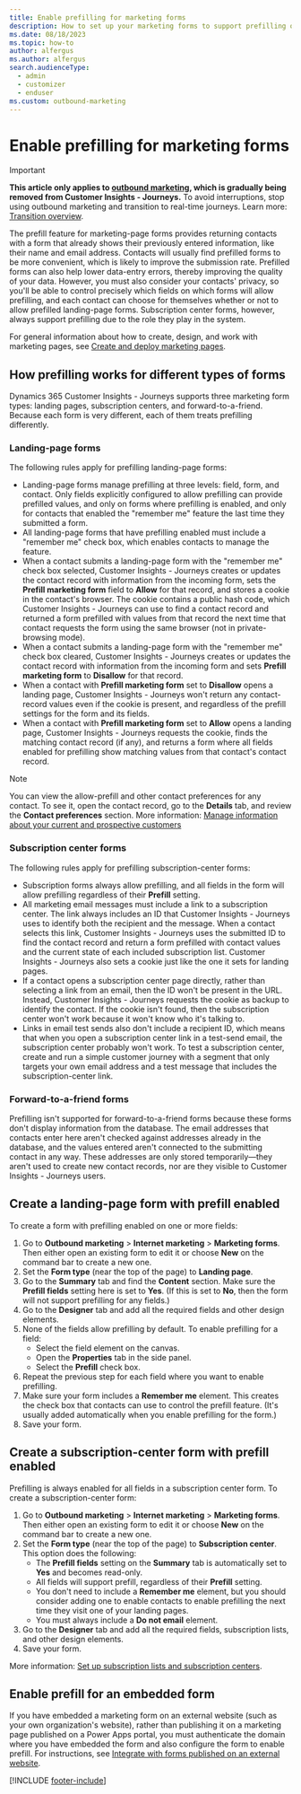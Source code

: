 ```yaml
---
title: Enable prefilling for marketing forms
description: How to set up your marketing forms to support prefilling of form fields for returning contacts in Dynamics 365 Customer Insights - Journeys.
ms.date: 08/18/2023
ms.topic: how-to
author: alfergus
ms.author: alfergus
search.audienceType: 
  - admin
  - customizer
  - enduser
ms.custom: outbound-marketing
---
```


# Enable prefilling for marketing forms

> [!IMPORTANT]
> **This article only applies to [outbound marketing](user-guide.md), which is gradually being removed from Customer Insights - Journeys.** To avoid interruptions, stop using outbound marketing and transition to real-time journeys. Learn more: [Transition overview](transition-overview.md).

The prefill feature for marketing-page forms provides returning contacts with a form that already shows their previously entered information, like their name and email address. Contacts will usually find prefilled forms to be more convenient, which is likely to improve the submission rate. Prefilled forms can also help lower data-entry errors, thereby improving the quality of your data. However, you must also consider your contacts' privacy, so you'll be able to control precisely which fields on which forms will allow prefilling, and each contact can choose for themselves whether or not to allow prefilled landing-page forms. Subscription center forms, however, always support prefilling due to the role they play in the system.

For general information about how to create, design, and work with marketing pages, see [Create and deploy marketing pages](create-deploy-marketing-pages.md).

## How prefilling works for different types of forms

Dynamics 365 Customer Insights - Journeys supports three marketing form types: landing pages, subscription centers, and forward-to-a-friend. Because each form is very different, each of them treats prefilling differently.

### Landing-page forms

The following rules apply for prefilling landing-page forms:

- Landing-page forms manage prefilling at three levels: field, form, and contact. Only fields explicitly configured to allow prefilling can provide prefilled values, and only on forms where prefilling is enabled, and only for contacts that enabled the "remember me" feature the last time they submitted a form.
- All landing-page forms that have prefilling enabled must include a "remember me" check box, which enables contacts to manage the feature.
- When a contact submits a landing-page form with the "remember me" check box selected, Customer Insights - Journeys creates or updates the contact record with information from the incoming form, sets the **Prefill marketing form** field to **Allow** for that record,  and stores a cookie in the contact's browser. The cookie contains a public hash code, which Customer Insights - Journeys can use to find a contact record and returned a form prefilled with values from that record the next time that contact requests the form using the same browser (not in private-browsing mode).
- When a contact submits a landing-page form with the "remember me" check box cleared, Customer Insights - Journeys creates or updates the contact record with information from the incoming form and sets **Prefill marketing form** to **Disallow** for that record.
- When a contact with **Prefill marketing form** set to **Disallow** opens a landing page, Customer Insights - Journeys won't return any contact-record values even if the cookie is present, and regardless of the prefill settings for the form and its fields.
- When a contact with **Prefill marketing form** set to **Allow** opens a landing page, Customer Insights - Journeys requests the cookie, finds the matching contact record (if any), and returns a form where all fields enabled for prefilling show matching values from that contact's contact record.

> [!NOTE]
> You can view the allow-prefill and other contact preferences for any contact. To see it, open the contact record, go to the **Details** tab, and review the **Contact preferences** section. More information: [Manage information about your current and prospective customers](manage-customer-information.md)

### Subscription center forms

The following rules apply for prefilling subscription-center forms:

- Subscription forms always allow prefilling, and all fields in the form will allow prefilling regardless of their **Prefill** setting.
- All marketing email messages must include a link to a subscription center. The link always includes an ID that Customer Insights - Journeys uses to identify both the recipient and the message. When a contact selects this link, Customer Insights - Journeys uses the submitted ID to find the contact record and return a form prefilled with contact values and the current state of each included subscription list. Customer Insights - Journeys also sets a cookie just like the one it sets for landing pages.
- If a contact opens a subscription center page directly, rather than selecting a link from an email, then the ID won't be present in the URL. Instead, Customer Insights - Journeys requests the cookie as backup to identify the contact. If the cookie isn't found, then the subscription center won't work because it won't know who it's talking to.
- Links in email test sends also don't include a recipient ID, which means that when you open a subscription center link in a test-send email, the subscription center probably won't work. To test a subscription center, create and run a simple customer journey with a segment that only targets your own email address and a test message that includes the subscription-center link.

### Forward-to-a-friend forms

Prefilling isn't supported for forward-to-a-friend forms because these forms don't display information from the database. The email addresses that contacts enter here aren't checked against addresses already in the database, and the values entered aren't connected to the submitting contact in any way. These addresses are only stored temporarily&mdash;they aren't used to create new contact records, nor are they visible to Customer Insights - Journeys users.

## Create a landing-page form with prefill enabled

To create a form with prefilling enabled on one or more fields:

1. Go to **Outbound marketing** > **Internet marketing** > **Marketing forms**. Then either open an existing form to edit it or choose **New** on the command bar to create a new one.
1. Set the **Form type** (near the top of the page) to **Landing page**.
1. Go to the **Summary** tab and find the **Content** section. Make sure the **Prefill fields** setting here is set to **Yes**. (If this is set to **No**, then the form will not support prefilling for any fields.)
1. Go to the **Designer** tab and add all the required fields and other design elements.
1. None of the fields allow prefilling by default. To enable prefilling for a field:
    - Select the field element on the canvas.
    - Open the **Properties** tab in the side panel.
    - Select the **Prefill** check box.
1. Repeat the previous step for each field where you want to enable prefilling.
1. Make sure your form includes a **Remember me** element. This creates the check box that contacts can use to control the prefill feature. (It's usually added automatically when you enable prefilling for the form.)
1. Save your form.

## Create a subscription-center form with prefill enabled

Prefilling is always enabled for all fields in a subscription center form. To create a subscription-center form:

1. Go to **Outbound marketing** > **Internet marketing** > **Marketing forms**. Then either open an existing form to edit it or choose **New** on the command bar to create a new one.
1. Set the **Form type** (near the top of the page) to **Subscription center**. This option does the following:
   - The **Prefill fields** setting on the **Summary** tab is automatically set to **Yes** and becomes read-only.
   - All fields will support prefill, regardless of their **Prefill** setting.
   - You don't need to include a **Remember me** element, but you should consider adding one to enable contacts to enable prefilling the next time they visit one of your landing pages.
   - You must always include a **Do not email** element.
1. Go to the **Designer** tab and add all the required fields, subscription lists, and other design elements.
1. Save your form.

More information: [Set up subscription lists and subscription centers](set-up-subscription-center.md).

## Enable prefill for an embedded form

If you have embedded a marketing form on an external website (such as your own organization's website), rather than publishing it on a marketing page published on a Power Apps portal, you must authenticate the domain where you have embedded the form and also configure the form to enable prefill. For instructions, see [Integrate with forms published on an external website](embed-forms.md).

[!INCLUDE [footer-include](./includes/footer-banner.md)]
